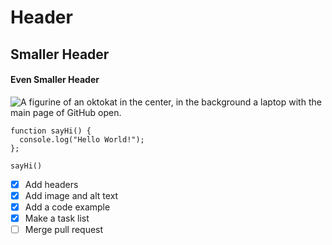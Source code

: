 # Header
## Smaller Header
#### Even Smaller Header

![A figurine of an oktokat in the center, in the background a laptop with the main page of GitHub open.](https://images.unsplash.com/photo-1618401471353-b98afee0b2eb?ixlib=rb-4.0.3&ixid=M3wxMjA3fDB8MHxwaG90by1wYWdlfHx8fGVufDB8fHx8fA%3D%3D&auto=format&fit=crop&w=1188&q=80)

```
function sayHi() {
  console.log("Hello World!");
};

sayHi()
```
- [x] Add headers
- [x] Add image and alt text
- [x] Add a code example
- [x] Make a task list
- [ ] Merge pull request
